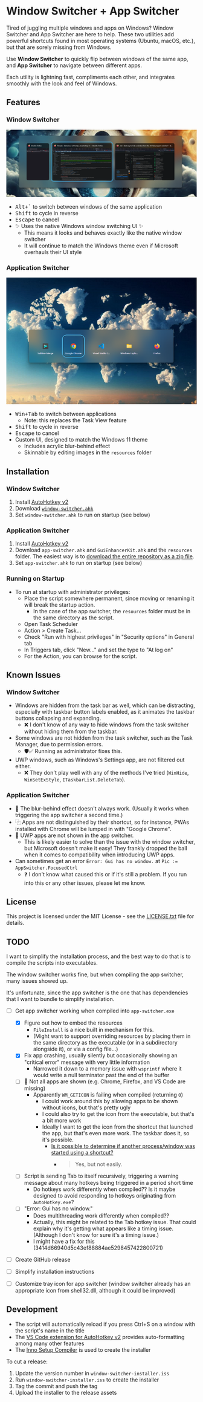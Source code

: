 # Window Switcher + App Switcher

Tired of juggling multiple windows and apps on Windows?
Window Switcher and App Switcher are here to help. These two utilities add powerful shortcuts found in most operating systems (Ubuntu, macOS, etc.), but that are sorely missing from Windows.

Use **Window Switcher** to quickly flip between windows of the same app, and **App Switcher** to navigate between different apps.

Each utility is lightning fast, compliments each other, and integrates smoothly with the look and feel of Windows.

## Features

### Window Switcher

![Window Switcher screenshot](window-switcher-screenshot.png)

- <kbd>Alt+`</kbd> to switch between windows of the same application
- <kbd>Shift</kbd> to cycle in reverse
- <kbd>Escape</kbd> to cancel
- ✨ Uses the native Windows window switching UI ✨
  - This means it looks and behaves exactly like the native window switcher
  - It will continue to match the Windows theme even if Microsoft overhauls their UI style

### Application Switcher

![App Switcher screenshot](app-switcher-screenshot.png)

- <kbd>Win+Tab</kbd> to switch between applications
  - Note: this replaces the Task View feature
- <kbd>Shift</kbd> to cycle in reverse
- <kbd>Escape</kbd> to cancel
- Custom UI, designed to match the Windows 11 theme
  - Includes acrylic blur-behind effect
  - Skinnable by editing images in the `resources` folder

## Installation

### Window Switcher

1. Install [AutoHotkey v2](https://www.autohotkey.com/)
2. Download [`window-switcher.ahk`](window-switcher.ahk)
3. Set `window-switcher.ahk` to run on startup (see below)

### Application Switcher

1. Install [AutoHotkey v2](https://www.autohotkey.com/)
2. Download `app-switcher.ahk` and `GuiEnhancerKit.ahk` and the `resources` folder.
   The easiest way is to [download the entire repository as a zip file](https://github.com/1j01/window-switcher/archive/refs/heads/main.zip).
3. Set `app-switcher.ahk` to run on startup (see below)

### Running on Startup

- To run at startup with administrator privileges:
  - Place the script somewhere permanent, since moving or renaming it will break the startup action.
    - In the case of the app switcher, the `resources` folder must be in the same directory as the script.
  - Open Task Scheduler
  - Action > Create Task...
  - Check "Run with highest privileges" in "Security options" in General tab
  - In Triggers tab, click "New..." and set the type to "At log on"
  - For the Action, you can browse for the script.

## Known Issues

### Window Switcher

- Windows are hidden from the task bar as well, which can be distracting,
  especially with taskbar button labels enabled, as it animates the taskbar buttons collapsing and expanding.
  - ❌ I don't know of any way to hide windows from the task switcher without hiding them from the taskbar.
- Some windows are not hidden from the task switcher, such as the Task Manager, due to permission errors.
  - 🛡️✅ Running as administrator fixes this.
- UWP windows, such as Windows's Settings app, are not filtered out either.
  - ❌ They don't play well with any of the methods I've tried (`WinHide`, `WinSetExStyle`, `ITaskbarList.DeleteTab`).

### Application Switcher

- 🎨 The blur-behind effect doesn't always work. (Usually it works when triggering the app switcher a second time.)
- ⿻ Apps are not distinguished by their shortcut, so for instance, PWAs installed with Chrome will be lumped in with "Google Chrome".
- 🙈 UWP apps are not shown in the app switcher.
  - This is likely easier to solve than the issue with the window switcher, but Microsoft doesn't make it easy! They frankly dropped the ball when it comes to compatibility when introducing UWP apps.
- Can sometimes get an error `Error: Gui has no window.` at `Pic := AppSwitcher.FocusedCtrl`
  - ❓ I don't know what caused this or if it's still a problem. If you run into this or any other issues, please let me know.

## License

This project is licensed under the MIT License - see the [LICENSE.txt](LICENSE.txt) file for details.

## TODO

I want to simplify the installation process, and the best way to do that is to compile the scripts into executables.

The window switcher works fine, but when compiling the app switcher, many issues showed up.

It's unfortunate, since the app switcher is the one that has dependencies that I want to bundle to simplify installation.

- [ ] Get app switcher working when compiled into `app-switcher.exe`
  - [x] Figure out how to embed the resources
    - `FileInstall` is a nice built in mechanism for this.
    - (Might want to support overriding resources by placing them in the same directory as the executable (or in a subdirectory alongside it), or via a config file...)
  - [x] Fix app crashing, usually silently but occasionally showing an "critical error" message with very little information
    - Narrowed it down to a memory issue with `wsprintf` where it would write a null terminator past the end of the buffer
  - [ ] 🙈 Not all apps are shown (e.g. Chrome, Firefox, and VS Code are missing)
    - Apparently `WM_GETICON` is failing when compiled (returning `0`)
      - I could work around this by allowing apps to be shown without icons, but that's pretty ugly
      - I could also try to get the icon from the executable, but that's a bit more work
      - Ideally I want to get the icon from the shortcut that launched the app, but that's even more work. The taskbar does it, so it's possible.
        - [Is it possible to determine if another process/window was started using a shortcut?](https://stackoverflow.com/questions/38387860/determine-if-process-started-from-shortcut?rq=3)
          - > Yes, but not easily.
  - [ ] Script is sending Tab to itself recursively, triggering a warning message about many hotkeys being triggered in a period short time
    - Do hotkeys work differently when compiled?? Is it maybe designed to avoid responding to hotkeys originating from `AutoHotkey.exe`?
  - [ ] "Error: Gui has no window."
    - Does multithreading work differently when compiled??
    - Actually, this might be related to the Tab hotkey issue. That could explain why it's getting what appears like a timing issue. (Although I don't know for sure it's a timing issue.)
    - I might have a fix for this (3414d66940d5c43ef88884ae5298457422800721)
- [ ] Create GitHub release
- [ ] Simplify installation instructions
- [ ] Customize tray icon for app switcher (window switcher already has an appropriate icon from shell32.dll, although it could be improved)


## Development

- The script will automatically reload if you press Ctrl+S on a window with the script's name in the title
- The [VS Code extension for AutoHotkey v2](https://marketplace.visualstudio.com/items?itemName=thqby.vscode-autohotkey2-lsp) provides auto-formatting among many other features
- The [Inno Setup Compiler](https://jrsoftware.org/isinfo.php) is used to create the installer

To cut a release:

1. Update the version number in `window-switcher-installer.iss`
2. Run `window-switcher-installer.iss` to create the installer
3. Tag the commit and push the tag
4. Upload the installer to the release assets

